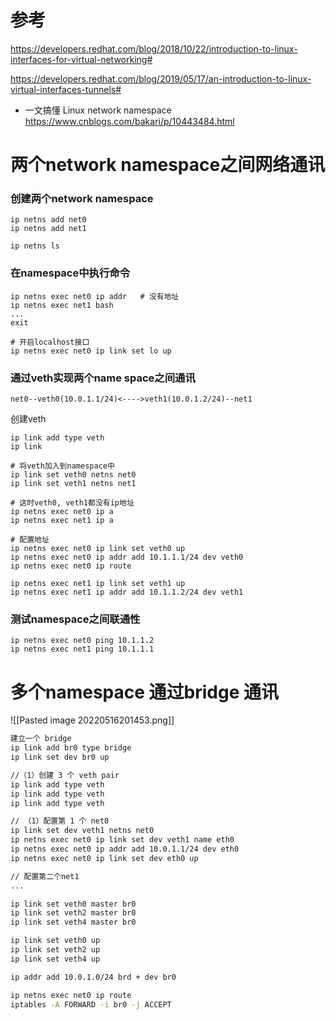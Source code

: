 # 参考
https://developers.redhat.com/blog/2018/10/22/introduction-to-linux-interfaces-for-virtual-networking#

https://developers.redhat.com/blog/2019/05/17/an-introduction-to-linux-virtual-interfaces-tunnels#

- 一文搞懂 Linux network namespace 
https://www.cnblogs.com/bakari/p/10443484.html

# 两个network namespace之间网络通讯

### 创建两个network namespace

```
ip netns add net0
ip netns add net1

ip netns ls
```

### 在namespace中执行命令
```
ip netns exec net0 ip addr   # 没有地址
ip netns exec net1 bash
...
exit

# 开启localhost接口
ip netns exec net0 ip link set lo up
```

### 通过veth实现两个name space之间通讯

```
net0--veth0(10.0.1.1/24)<---->veth1(10.0.1.2/24)--net1
```

创建veth
```
ip link add type veth
ip link

# 将veth加入到namespace中
ip link set veth0 netns net0
ip link set veth1 netns net1

# 这时veth0, veth1都没有ip地址
ip netns exec net0 ip a
ip netns exec net1 ip a

# 配置地址
ip netns exec net0 ip link set veth0 up
ip netns exec net0 ip addr add 10.1.1.1/24 dev veth0
ip netns exec net0 ip route

ip netns exec net1 ip link set veth1 up
ip netns exec net1 ip addr add 10.1.1.2/24 dev veth1
```

### 测试namespace之间联通性
```
ip netns exec net0 ping 10.1.1.2
ip netns exec net1 ping 10.1.1.1

```

# 多个namespace 通过bridge 通讯
![[Pasted image 20220516201453.png]]

```sh
建立一个 bridge 
ip link add br0 type bridge 
ip link set dev br0 up

//（1）创建 3 个 veth pair 
ip link add type veth 
ip link add type veth 
ip link add type veth

// （1）配置第 1 个 net0 
ip link set dev veth1 netns net0 
ip netns exec net0 ip link set dev veth1 name eth0 
ip netns exec net0 ip addr add 10.0.1.1/24 dev eth0 
ip netns exec net0 ip link set dev eth0 up 

// 配置第二个net1
...

ip link set veth0 master br0
ip link set veth2 master br0
ip link set veth4 master br0

ip link set veth0 up
ip link set veth2 up
ip link set veth4 up

ip addr add 10.0.1.0/24 brd + dev br0

ip netns exec net0 ip route
iptables -A FORWARD -i br0 -j ACCEPT
```